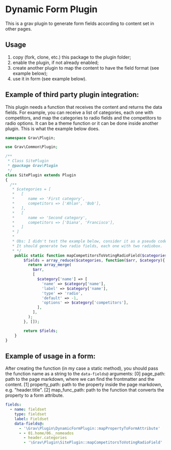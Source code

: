 # Dynamic Form Plugin

This is a grav plugin to generate form fields according to content set in other pages.

## Usage

1. copy (fork, clone, etc.) this package to the plugin folder;
2. enable the plugin, if not already enabled;
3. create another plugin to map the content to have the field format (see example below);
4. use it in form (see example below).

## Example of third party plugin integration:

This plugin needs a function that receives the content and returns the data fields. For example, you can receive a list of categories, each one with competitors, and map the categories to radio fields and the competitors to radio options. It can be a theme function or it can be done inside another plugin. This is what the example below does.

```php
namespace Grav\Plugin;

use Grav\Common\Plugin;

/**
 * Class SitePlugin
 * @package Grav\Plugin
 */
class SitePlugin extends Plugin
{
  /**
   * $categories = [
   *   [
   *      name => 'First category',
   *      competitors => ['Ahlan', 'Bob'],
   *   ],
   *   [
   *      name => 'Second category',
   *      competitors => ['Diana', 'Francisco'],
   *   ]
   * ]
   *
   * Obs: I didn't test the example below, consider it as a pseudo code.
   * It should generate two radio fields, each one with two radiobox.
   * */
    public static function mapCompetitorsToVotingRadioField($categories) {
        $fields = array_reduce($categories, function($arr, $category){
          return array_merge(
            $arr,
            [
              $category['name'] => [
                'name' => $category['name'],
                'label' => $category['name'],
                'type' => 'radio',
                'default' => -1,
                'options' => $category['competitors'],
              ],
            ],
          );
        }, []);

        return $fields;
    }
}

```

## Example of usage in a form:

After creating the function (in my case a static method), you should pass the function name as a string to the `data-fields@` arguments:
[0] page_path: path to the page markdown, where we can find the frontmatter and the content.
[1] property_path: path to the property inside the page markdown, e.g. "header.title".
[2] map_func_path: path to the function that converts the property to a form attribute.


```yaml
fields:
  - name: fieldset
    type: fieldset
    label: Fieldset
    data-fields@:
      - '\Grav\Plugin\DynamicFormPlugin::mapPropertyToFormAttribute'
      - - 01.home/06._nomeados
        - header.categories
        - '\Grav\Plugin\SitePlugin::mapCompetitorsToVotingRadioField'
```
